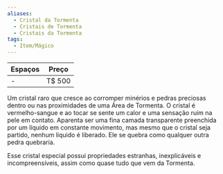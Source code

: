 ```yaml
---
aliases:
  - Cristal da Tormenta
  - Cristais de Tormenta
  - Cristais da Tormenta
tags:
  - Item/Mágico
---
```

| Espaços | Preço |
| --- | --- |
| - | T$ 500 |

Um cristal raro que cresce ao corromper minérios e pedras preciosas dentro ou nas proximidades de uma Área de Tormenta. O cristal é vermelho-sangue e ao tocar se sente um calor e uma sensação ruim na pele em contato. Aparenta ser uma fina camada transparente preenchida por um líquido em constante movimento, mas mesmo que o cristal seja partido, nenhum líquido é liberado. Ele se quebra como qualquer outra pedra quebraria.

Esse cristal especial possui propriedades estranhas, inexplicáveis e incompreensíveis, assim como quase tudo que vem da Tormenta.
